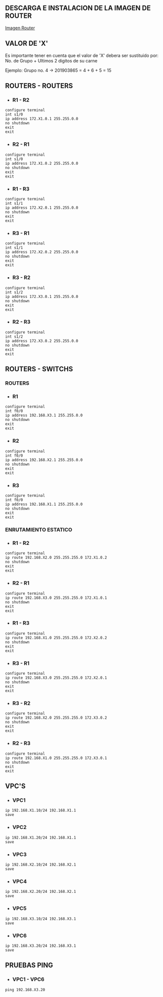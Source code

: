 ## **DESCARGA E INSTALACION DE LA IMAGEN DE ROUTER**
[Imagen Router](https://drive.google.com/file/d/1Y5b1ZUQxSwvKQ-jLYcqQssTsBsLuPwkO/view)

## **VALOR DE 'X'**

Es importante tener en cuenta que el valor de 'X' debera ser sustituido por: No. de Grupo + Ultimos 2 digitos de su carne

Ejemplo: Grupo no. 4 -> 201903865 = 4 + 6 + 5 = 15

## **ROUTERS - ROUTERS**

- ### **R1 - R2**
```shell
configure terminal
int s1/0
ip address 172.X1.0.1 255.255.0.0
no shutdown
exit
exit
```

- ### **R2 - R1**
```shell
configure terminal
int s1/0
ip address 172.X1.0.2 255.255.0.0
no shutdown
exit
exit
```

- ### **R1 - R3**
```shell
configure terminal
int s1/1
ip address 172.X2.0.1 255.255.0.0
no shutdown
exit
exit
```

- ### **R3 - R1**
```shell
configure terminal
int s1/1
ip address 172.X2.0.2 255.255.0.0
no shutdown
exit
exit
```

- ### **R3 - R2**
```shell
configure terminal
int s1/2
ip address 172.X3.0.1 255.255.0.0
no shutdown
exit
exit
```

- ### **R2 - R3**
```shell
configure terminal
int s1/2
ip address 172.X3.0.2 255.255.0.0
no shutdown
exit
exit
```

## **ROUTERS - SWITCHS**

### **ROUTERS**

- ### **R1**
```shell
configure terminal
int f0/0
ip address 192.168.X3.1 255.255.0.0
no shutdown
exit
exit
```

- ### **R2**
```shell
configure terminal
int f0/0
ip address 192.168.X2.1 255.255.0.0
no shutdown
exit
exit
```

- ### **R3**
```shell
configure terminal
int f0/0
ip address 192.168.X1.1 255.255.0.0
no shutdown
exit
exit
```

### **ENRUTAMIENTO ESTATICO**

- ### **R1 - R2**
```shell
configure terminal
ip route 192.168.X2.0 255.255.255.0 172.X1.0.2
no shutdown
exit
exit
```

- ### **R2 - R1**
```shell
configure terminal
ip route 192.168.X3.0 255.255.255.0 172.X1.0.1
no shutdown
exit
exit
```

- ### **R1 - R3**
```shell
configure terminal
ip route 192.168.X1.0 255.255.255.0 172.X2.0.2
no shutdown
exit
exit
```

- ### **R3 - R1**
```shell
configure terminal
ip route 192.168.X3.0 255.255.255.0 172.X2.0.1
no shutdown
exit
exit
```


- ### **R3 - R2**
```shell
configure terminal
ip route 192.168.X2.0 255.255.255.0 172.X3.0.2
no shutdown
exit
exit
```

- ### **R2 - R3**
```shell
configure terminal
ip route 192.168.X1.0 255.255.255.0 172.X3.0.1
no shutdown
exit
exit
```

## **VPC'S**

- ### **VPC1**
```shell
ip 192.168.X1.10/24 192.168.X1.1
save
```

- ### **VPC2**
```shell
ip 192.168.X1.20/24 192.168.X1.1
save
```

- ### **VPC3**
```shell
ip 192.168.X2.10/24 192.168.X2.1
save
```

- ### **VPC4**
```shell
ip 192.168.X2.20/24 192.168.X2.1
save
```

- ### **VPC5**
```shell
ip 192.168.X3.10/24 192.168.X3.1
save
```

- ### **VPC6**
```shell
ip 192.168.X3.20/24 192.168.X3.1
save
```

## **PRUEBAS PING**

- ### **VPC1 - VPC6**
```shell
ping 192.168.X3.20
```